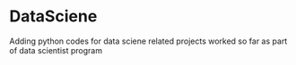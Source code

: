 # DataSciene
Adding python codes for data sciene related projects worked so far as part of data scientist program
